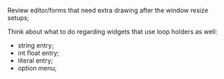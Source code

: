 Review editor/forms that need extra drawing after the window resize setups;

Think about what to do regarding widgets that use loop holders as well:

- string entry;
- int float entry;
- literal entry;
- option menu;
